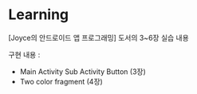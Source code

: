 # Learning

[Joyce의 안드로이드 앱 프로그래밍] 도서의 3~6장 실습 내용

구현 내용 :
* Main Activity  Sub Activity Button (3장)
* Two color fragment (4장)
